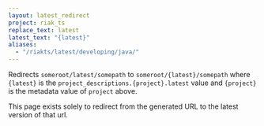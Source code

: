 ```yaml
---
layout: latest_redirect
project: riak_ts
replace_text: latest
latest_text: "{latest}"
aliases:
  - "/riakts/latest/developing/java/"
---
```


Redirects `someroot/latest/somepath` to `someroot/{latest}/somepath` 
where `{latest}` is the `project_descriptions.{project}.latest` value
and `{project}` is the metadata value of `project` above.

This page exists solely to redirect from the generated URL to the latest version of
that url.




